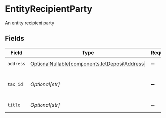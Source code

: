 # EntityRecipientParty

An entity recipient party


## Fields

| Field                                                                                          | Type                                                                                           | Required                                                                                       | Description                                                                                    | Example                                                                                        |
| ---------------------------------------------------------------------------------------------- | ---------------------------------------------------------------------------------------------- | ---------------------------------------------------------------------------------------------- | ---------------------------------------------------------------------------------------------- | ---------------------------------------------------------------------------------------------- |
| `address`                                                                                      | [OptionalNullable[components.IctDepositAddress]](../../models/components/ictdepositaddress.md) | :heavy_minus_sign:                                                                             | The address of the entity                                                                      |                                                                                                |
| `tax_id`                                                                                       | *Optional[str]*                                                                                | :heavy_minus_sign:                                                                             | The tax identification number of the entity                                                    | 987-65-4321                                                                                    |
| `title`                                                                                        | *Optional[str]*                                                                                | :heavy_minus_sign:                                                                             | The name of the entity                                                                         | Acme, Inc.                                                                                     |